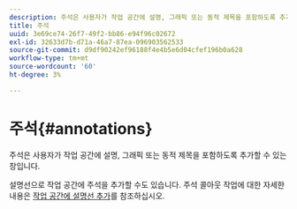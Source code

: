 ```yaml
---
description: 주석은 사용자가 작업 공간에 설명, 그래픽 또는 동적 제목을 포함하도록 추가할 수 있는 창입니다.
title: 주석
uuid: 3e69ce74-26f7-49f2-bb86-e94f96c02672
exl-id: 32633d7b-d71a-46a7-87ea-096903562533
source-git-commit: d9df90242ef96188f4e4b5e6d04cfef196b0a628
workflow-type: tm+mt
source-wordcount: '60'
ht-degree: 3%

---
```


# 주석{#annotations}

주석은 사용자가 작업 공간에 설명, 그래픽 또는 동적 제목을 포함하도록 추가할 수 있는 창입니다.

설명선으로 작업 공간에 주석을 추가할 수도 있습니다. 주석 콜아웃 작업에 대한 자세한 내용은 [작업 공간에 설명선 추가](../../../../home/c-get-started/c-vis/c-call-wkspc.md#concept-212b09e763044d938987b4a9c658adc0)를 참조하십시오.
